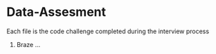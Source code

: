 # Data-Assesment

Each file is the code challenge completed during the interview process

1. Braze 
...